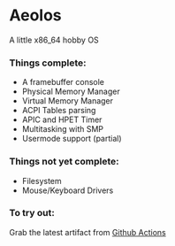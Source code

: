 # Aeolos
A little x86_64 hobby OS

### Things complete:
* A framebuffer console
* Physical Memory Manager
* Virtual Memory Manager
* ACPI Tables parsing
* APIC and HPET Timer
* Multitasking with SMP
* Usermode support (partial)

### Things not yet complete:
* Filesystem
* Mouse/Keyboard Drivers

### To try out:
Grab the latest artifact from [Github Actions](https://github.com/chocabloc/aeolos/actions)
